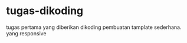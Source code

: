 # tugas-dikoding
tugas pertama yang diberikan dikoding
pembuatan tamplate sederhana. yang responsive
